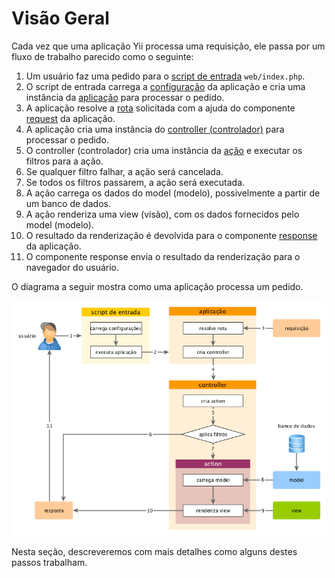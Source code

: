 Visão Geral
===========

Cada vez que uma aplicação Yii processa uma requisição, ele passa por um fluxo 
de trabalho parecido como o seguinte:

1. Um usuário faz uma pedido para o [script de entrada](structure-entry-scripts.md) 
   `web/index.php`.
2. O script de entrada carrega a [configuração](concept-configurations.md) da 
   aplicação e cria uma instância da [aplicação](structure-applications.md) para 
   processar o pedido.
3. A aplicação resolve a [rota](runtime-routing.md) solicitada com a ajuda do 
   componente [request](runtime-requests.md) da aplicação.
4. A aplicação cria uma instância do [controller (controlador)](structure-controllers.md) 
   para processar o pedido.
5. O controller (controlador) cria uma instância da [ação](structure-controllers.md) 
   e executar os filtros para a ação.
6. Se qualquer filtro falhar, a ação será cancelada.
7. Se todos os filtros passarem, a ação será executada.
8. A ação carrega os dados do model (modelo), possivelmente a partir de um banco 
   de dados.
9. A ação renderiza uma view (visão), com os dados fornecidos pelo model (modelo).
10. O resultado da renderização é devolvida para o componente [response](runtime-responses.md) 
    da aplicação.
11. O componente response envia o resultado da renderização para o navegador do 
    usuário.

O diagrama a seguir mostra como uma aplicação processa um pedido.

![Request Lifecycle](images/request-lifecycle.png)

Nesta seção, descreveremos com mais detalhes como alguns destes passos trabalham.
